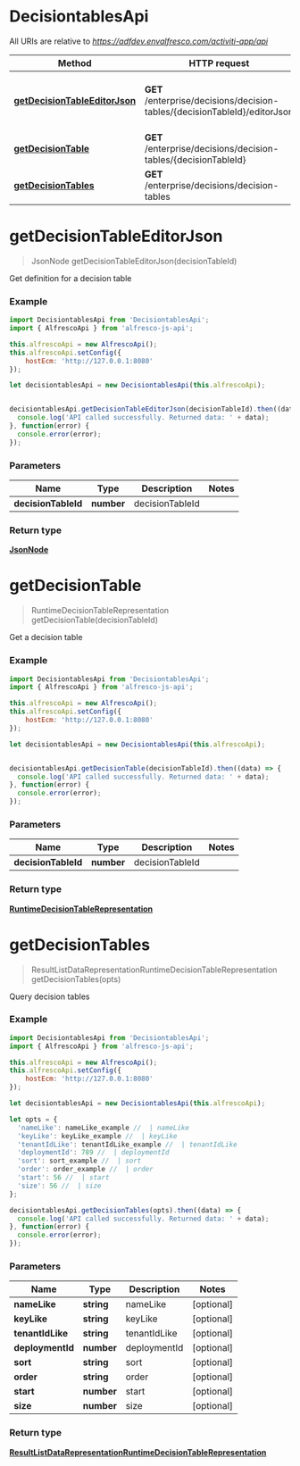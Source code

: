 # DecisiontablesApi

All URIs are relative to *https://adfdev.envalfresco.com/activiti-app/api*

Method | HTTP request | Description
------------- | ------------- | -------------
[**getDecisionTableEditorJson**](DecisiontablesApi.md#getDecisionTableEditorJson) | **GET** /enterprise/decisions/decision-tables/{decisionTableId}/editorJson | Get definition for a decision table
[**getDecisionTable**](DecisiontablesApi.md#getDecisionTable) | **GET** /enterprise/decisions/decision-tables/{decisionTableId} | Get a decision table
[**getDecisionTables**](DecisiontablesApi.md#getDecisionTables) | **GET** /enterprise/decisions/decision-tables | Query decision tables


<a name="getDecisionTableEditorJson"></a>
# **getDecisionTableEditorJson**
> JsonNode getDecisionTableEditorJson(decisionTableId)

Get definition for a decision table

### Example
```javascript
import DecisiontablesApi from 'DecisiontablesApi';
import { AlfrescoApi } from 'alfresco-js-api';

this.alfrescoApi = new AlfrescoApi();
this.alfrescoApi.setConfig({
    hostEcm: 'http://127.0.0.1:8080'
});

let decisiontablesApi = new DecisiontablesApi(this.alfrescoApi);


decisiontablesApi.getDecisionTableEditorJson(decisionTableId).then((data) => {
  console.log('API called successfully. Returned data: ' + data);
}, function(error) {
  console.error(error);
});

```

### Parameters

Name | Type | Description  | Notes
------------- | ------------- | ------------- | -------------
 **decisionTableId** | **number**| decisionTableId | 

### Return type

[**JsonNode**](JsonNode.md)

<a name="getDecisionTable"></a>
# **getDecisionTable**
> RuntimeDecisionTableRepresentation getDecisionTable(decisionTableId)

Get a decision table

### Example
```javascript
import DecisiontablesApi from 'DecisiontablesApi';
import { AlfrescoApi } from 'alfresco-js-api';

this.alfrescoApi = new AlfrescoApi();
this.alfrescoApi.setConfig({
    hostEcm: 'http://127.0.0.1:8080'
});

let decisiontablesApi = new DecisiontablesApi(this.alfrescoApi);


decisiontablesApi.getDecisionTable(decisionTableId).then((data) => {
  console.log('API called successfully. Returned data: ' + data);
}, function(error) {
  console.error(error);
});

```

### Parameters

Name | Type | Description  | Notes
------------- | ------------- | ------------- | -------------
 **decisionTableId** | **number**| decisionTableId | 

### Return type

[**RuntimeDecisionTableRepresentation**](RuntimeDecisionTableRepresentation.md)

<a name="getDecisionTables"></a>
# **getDecisionTables**
> ResultListDataRepresentationRuntimeDecisionTableRepresentation getDecisionTables(opts)

Query decision tables

### Example
```javascript
import DecisiontablesApi from 'DecisiontablesApi';
import { AlfrescoApi } from 'alfresco-js-api';

this.alfrescoApi = new AlfrescoApi();
this.alfrescoApi.setConfig({
    hostEcm: 'http://127.0.0.1:8080'
});

let decisiontablesApi = new DecisiontablesApi(this.alfrescoApi);

let opts = { 
  'nameLike': nameLike_example //  | nameLike
  'keyLike': keyLike_example //  | keyLike
  'tenantIdLike': tenantIdLike_example //  | tenantIdLike
  'deploymentId': 789 //  | deploymentId
  'sort': sort_example //  | sort
  'order': order_example //  | order
  'start': 56 //  | start
  'size': 56 //  | size
};

decisiontablesApi.getDecisionTables(opts).then((data) => {
  console.log('API called successfully. Returned data: ' + data);
}, function(error) {
  console.error(error);
});

```

### Parameters

Name | Type | Description  | Notes
------------- | ------------- | ------------- | -------------
 **nameLike** | **string**| nameLike | [optional] 
 **keyLike** | **string**| keyLike | [optional] 
 **tenantIdLike** | **string**| tenantIdLike | [optional] 
 **deploymentId** | **number**| deploymentId | [optional] 
 **sort** | **string**| sort | [optional] 
 **order** | **string**| order | [optional] 
 **start** | **number**| start | [optional] 
 **size** | **number**| size | [optional] 

### Return type

[**ResultListDataRepresentationRuntimeDecisionTableRepresentation**](ResultListDataRepresentationRuntimeDecisionTableRepresentation.md)

